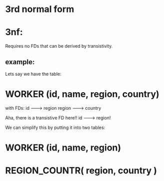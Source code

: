 

# 3rd normal form


# 3nf:
Requires no FDs that can be derived by transistivity.


## example:
Lets say we have the table:

#  WORKER (id, name, region, country)


with FDs:
id ---> region
region ---> country

Aha, there is a transistive FD here!!
id ---> region!

We can simplify this by putting it into two tables:

#  WORKER (id, name, region)
#  REGION_COUNTR( region, country )

